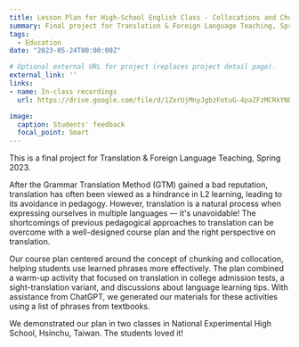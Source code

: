 ```yaml
---
title: Lesson Plan for High-School English Class - Collocations and Chunking
summary: Final project for Translation & Foreign Language Teaching, Spring 2023. Demonstrated our plan in two classes in National Experimental High School, Hsinchu, Taiwan. Integrated translation and LLM assistance to enhance learning outcomes. The students loved it!
tags:
  - Education
date: "2023-05-24T00:00:00Z"

# Optional external URL for project (replaces project detail page).
external_link: ''
links:
- name: In-class recordings
  url: https://drive.google.com/file/d/1ZxrUjMnyJgbzFotuG-4paZFzMCRkYNPY/view?usp=drive_link

image:
  caption: Students' feedback
  focal_point: Smart
---
```


This is a final project for Translation & Foreign Language Teaching, Spring 2023. 

After the Grammar Translation Method (GTM) gained a bad reputation, translation has often been viewed as a hindrance in L2 learning, leading to its avoidance in pedagogy. However, translation is a natural process when expressing ourselves in multiple languages — it's  unavoidable! The shortcomings of previous pedagogical approaches to translation can be overcome with a well-designed course plan and the right perspective on translation.

Our course plan centered around the concept of chunking and collocation, helping students use learned phrases more effectively. The plan combined a warm-up activity that focused on translation in college admission tests, a sight-translation variant, and discussions about language learning tips. With assistance from ChatGPT, we generated our materials for these activities using a list of phrases from textbooks. 

We demonstrated our plan in two classes in National Experimental High School, Hsinchu, Taiwan. The students loved it!
